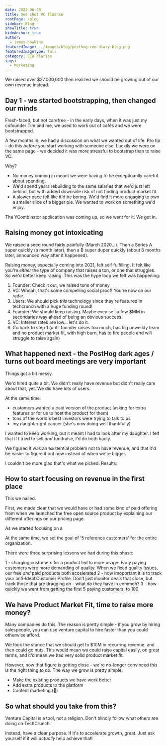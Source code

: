 ```yaml
---
date: 2022-06-30
title: One shot VC finance
rootPage: /blog
sidebar: Blog
showTitle: true
hideAnchor: true
author:
  - james-hawkins
featuredImage: ../images/blog/posthog-ceo-diary-blog.png
featuredImageType: full
category: CEO diaries
tags:
  - Marketing
---
```


We raised over $27,000,000 then realized we should be growing out of our own revenue instead.

## Day 1 - we started bootstrapping, then changed our minds

Fresh-faced, but not carefree - in the early days, when it was just my cofounder Tim and me, we used to work out of cafés and we were bootstrapped.

A few months in, we had a discussion on what we wanted out of life. Pro tip - do this _before_ you start working with someone else. Luckily we were on the same page - we decided it was _more_ stressful to bootstrap than to raise VC.

Why?

* No money coming in meant we were having to be exceptioanlly careful about spending.
* We'd spend years rebuilding to the same salaries that we'd just left behind, but with added downside risk of not finding product market fit.
* A slower pace felt like it'd be boring. We'd find it more engaging to own a smaller slice of a bigger pie. We wanted to work on something we'd enjoy.

The YCombinator application was coming up, so we went for it. We got in.

## Raising money got intoxicating

We raised a seed round fairly painfully (March 2020...). Then a Series A super quickly (a month later), then a B super duper quickly (about 6 months later, announced way after it happened).

Raising money, especially coming into 2021, felt self fulfilling. It felt like you're _either_ the type of company that raises a ton, or one that struggles. So we'd better keep raising. This was the hype loop we felt was happening:

1. Founder: Check it out, we raised tons of money
2. VC: Whoah, that's some compelling social proof! You're now on our radar.
3. Users: We should pick _this_ technology since they're featured in techcrunch with a huge funding round!
4. Founder: We should keep raising. Maybe even sell a few $MM in secondaries way ahead of being an obvious success.
5. VC: Interest rates are low... let's do it.
6. Go back to step 1 (until founder raises too much, has big unweildy team and no product market fit, with high burn, has to fire people and will struggle to raise again)

## What happened next - the PostHog dark ages / turns out board meetings are very important

Things got a bit messy.

We'd hired quite a bit. We didn't really have revenue but didn't really care about that, yet. We did have lots of users.

At the same time:

* customers wanted a paid version of the product (asking for extra features or for us to host the product for them)
* tons of the world's best investors were trying to talk to us
* my daughter got cancer (she's now doing well thankfully)

I wanted to keep working, but it meant I had to look after my daughter. I felt that if I tried to sell _and_ fundraise, I'd do both badly.

We figured it was an existential problem not to have revenue, and that it'd be easier to figure it out now instead of when we're bigger.

I couldn't be more glad that's what we picked. Results:

<INSERT REVENUE GROWTH>

## How to start focusing on revenue in the first place

This we nailed.

First, we made clear that we would have or had some kind of paid offering from when we launched the free open source product by explaining our different offerings on our pricing page.

As we started focusing on a 

At the same time, we set the goal of '5 reference customers' for the entire organization.

There were three surprising lessons we had during this phase:

1 - charging customers for a product led to more usage. Early paying customers were more demanding of quality. When we fixed quality issues, our free _and_ paid products both accelerated
2 - how imoportant it is to track your anti-Ideal Customer Profile. Don't just monitor deals that close, but track those that are dragging on - what do they have in common?
3 - how quickly we went from getting the first 5 paying customers, to 100.

## We have Product Market Fit, time to raise more money?

Many companies do this. The reason is pretty simple - if you grow by hiring salespeople, you can use venture capital to hire faster than you could otherwise afford.

We took the stance that we should get to $10M in recurring revenue, and then could go nuts. This would mean we could raise capital easily, on great terms, and it'd mean we had very solid product market fit.

However, now that figure is getting close - we're no-longer convinced this is the right thing to do. The way we grow is pretty simple:

* Make the existing products we have work better
* Add extra products to the platform
* Content marketing (👋)

## So what should you take from this?

Venture Capital is a tool, not a religion. Don't blindly follow what others are doing on TechCrunch.

Instead, have a clear purpose. If it's to accelerate growth, great. Just ask yourself if it will _actually_ help achieve that!
